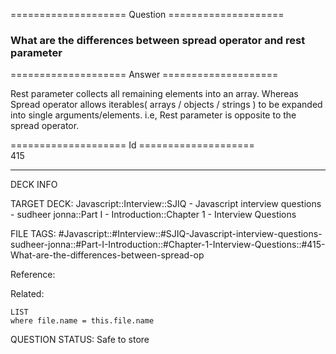 ==================== Question ====================  

### What are the differences between spread operator and rest parameter  

==================== Answer ====================  

Rest parameter collects all remaining elements into an array. Whereas Spread
operator allows iterables( arrays / objects / strings ) to be expanded into
single arguments/elements. i.e, Rest parameter is opposite to the spread
operator.

==================== Id ====================  
415
<!--ID: 1707879856816-->

---

DECK INFO

TARGET DECK: Javascript::Interview::SJIQ - Javascript interview questions - sudheer jonna::Part I - Introduction::Chapter 1 - Interview Questions

FILE TAGS: #Javascript::#Interview::#SJIQ-Javascript-interview-questions-sudheer-jonna::#Part-I-Introduction::#Chapter-1-Interview-Questions::#415-What-are-the-differences-between-spread-op

Reference:

Related:

```dataview
LIST
where file.name = this.file.name
```
QUESTION STATUS: Safe to store
